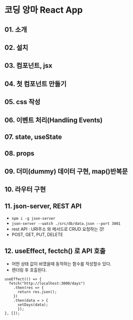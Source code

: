 # 코딩 앙마 React App

## 01. 소개

## 02. 설치

## 03. 컴포넌트, jsx

## 04. 첫 컴포넌트 만들기

## 05. css 작성

## 06. 이벤트 처리(Handling Events)

## 07. state, useState

## 08. props

## 09. 더미(dummy) 데이터 구현, map()반복문

## 10. 라우터 구현

## 11. json-server, REST API
- `npm i -g json-server`
- `json-server --watch ./src/db/data.json --port 3001`
- rest API : URI주소 와 메서드로 CRUD 요청하는 것!
- POST, GET, PUT, DELETE

## 12. useEffect, fectch() 로 API 호출
- 어떤 상태 값이 바꼈을때 동작하는 함수를 작성할수 있다. 
- 렌더링 후 호출된다.

```
useEffect(() => {
  fetch("http://localhost:3000/days")
    .then(res => {
      return res.json();
    })
    .then(data = > {
      setDays(data);
      });
}, []);
      
```
 
